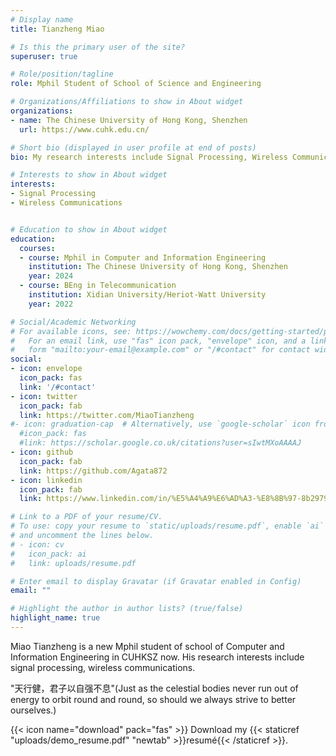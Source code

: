 ```yaml
---
# Display name
title: Tianzheng Miao

# Is this the primary user of the site?
superuser: true

# Role/position/tagline
role: Mphil Student of School of Science and Engineering

# Organizations/Affiliations to show in About widget
organizations:
- name: The Chinese University of Hong Kong, Shenzhen
  url: https://www.cuhk.edu.cn/

# Short bio (displayed in user profile at end of posts)
bio: My research interests include Signal Processing, Wireless Communications, Intelligent Reflection Surface.

# Interests to show in About widget
interests:
- Signal Processing
- Wireless Communications


# Education to show in About widget
education:
  courses:
  - course: Mphil in Computer and Information Engineering
    institution: The Chinese University of Hong Kong, Shenzhen
    year: 2024
  - course: BEng in Telecommunication
    institution: Xidian University/Heriot-Watt University
    year: 2022

# Social/Academic Networking
# For available icons, see: https://wowchemy.com/docs/getting-started/page-builder/#icons
#   For an email link, use "fas" icon pack, "envelope" icon, and a link in the
#   form "mailto:your-email@example.com" or "/#contact" for contact widget.
social:
- icon: envelope
  icon_pack: fas
  link: '/#contact'
- icon: twitter
  icon_pack: fab
  link: https://twitter.com/MiaoTianzheng
#- icon: graduation-cap  # Alternatively, use `google-scholar` icon from `ai` icon pack
  #icon_pack: fas
  #link: https://scholar.google.co.uk/citations?user=sIwtMXoAAAAJ
- icon: github
  icon_pack: fab
  link: https://github.com/Agata872
- icon: linkedin
  icon_pack: fab
  link: https://www.linkedin.com/in/%E5%A4%A9%E6%AD%A3-%E8%8B%97-8b2979175/

# Link to a PDF of your resume/CV.
# To use: copy your resume to `static/uploads/resume.pdf`, enable `ai` icons in `params.toml`, 
# and uncomment the lines below.
# - icon: cv
#   icon_pack: ai
#   link: uploads/resume.pdf

# Enter email to display Gravatar (if Gravatar enabled in Config)
email: ""

# Highlight the author in author lists? (true/false)
highlight_name: true
---
```


Miao Tianzheng is a new Mphil student of school of Computer and Information Engineering in CUHKSZ now. His research interests include signal processing, wireless communications.

"天行健，君子以自强不息"(Just as the celestial bodies never run out of energy to orbit round and round, so should we always strive to better ourselves.)

{{< icon name="download" pack="fas" >}} Download my {{< staticref "uploads/demo_resume.pdf" "newtab" >}}resumé{{< /staticref >}}.
